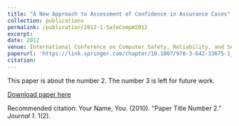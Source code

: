 ```yaml
---
title: "A New Approach to Assessment of Confidence in Assurance Cases"
collection: publications
permalink: /publication/2012-1-SafeCompW2012
excerpt:
date: 2012
venue: International Conference on Computer Safety, Reliability, and Security (SafeComp2012)
paperurl: 'https://link.springer.com/chapter/10.1007/978-3-642-33675-1_7'
citation:
---
```

This paper is about the number 2. The number 3 is left for future work.

[Download paper here](http://academicpages.github.io/files/paper2.pdf)

Recommended citation: Your Name, You. (2010). "Paper Title Number 2." <i>Journal 1</i>. 1(2).